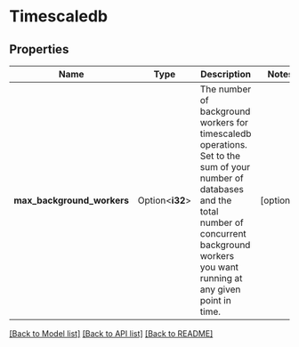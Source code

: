 # Timescaledb

## Properties

Name | Type | Description | Notes
------------ | ------------- | ------------- | -------------
**max_background_workers** | Option<**i32**> | The number of background workers for timescaledb operations.  Set to the sum of your number of databases and the total number of concurrent background workers you want running at any given point in time. | [optional]

[[Back to Model list]](../README.md#documentation-for-models) [[Back to API list]](../README.md#documentation-for-api-endpoints) [[Back to README]](../README.md)


